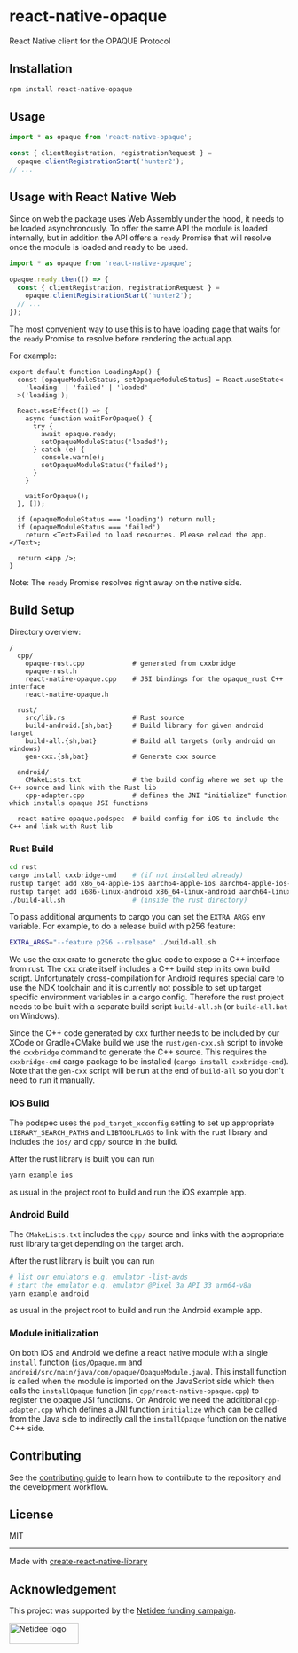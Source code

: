 # react-native-opaque

React Native client for the OPAQUE Protocol

## Installation

```sh
npm install react-native-opaque
```

## Usage

```js
import * as opaque from 'react-native-opaque';

const { clientRegistration, registrationRequest } =
  opaque.clientRegistrationStart('hunter2');
// ...
```

## Usage with React Native Web

Since on web the package uses Web Assembly under the hood, it needs to be loaded asynchronously. To offer the same API the module is loaded internally, but in addition the API offers a `ready` Promise that will resolve once the module is loaded and ready to be used.

```ts
import * as opaque from 'react-native-opaque';

opaque.ready.then(() => {
  const { clientRegistration, registrationRequest } =
    opaque.clientRegistrationStart('hunter2');
  // ...
});
```

The most convenient way to use this is to have loading page that waits for the `ready` Promise to resolve before rendering the actual app.

For example:

```tsx
export default function LoadingApp() {
  const [opaqueModuleStatus, setOpaqueModuleStatus] = React.useState<
    'loading' | 'failed' | 'loaded'
  >('loading');

  React.useEffect(() => {
    async function waitForOpaque() {
      try {
        await opaque.ready;
        setOpaqueModuleStatus('loaded');
      } catch (e) {
        console.warn(e);
        setOpaqueModuleStatus('failed');
      }
    }

    waitForOpaque();
  }, []);

  if (opaqueModuleStatus === 'loading') return null;
  if (opaqueModuleStatus === 'failed')
    return <Text>Failed to load resources. Please reload the app.</Text>;

  return <App />;
}
```

Note: The `ready` Promise resolves right away on the native side.

## Build Setup

Directory overview:

```
/
  cpp/
    opaque-rust.cpp            # generated from cxxbridge
    opaque-rust.h
    react-native-opaque.cpp    # JSI bindings for the opaque_rust C++ interface
    react-native-opaque.h

  rust/
    src/lib.rs                 # Rust source
    build-android.{sh,bat}     # Build library for given android target
    build-all.{sh,bat}         # Build all targets (only android on windows)
    gen-cxx.{sh,bat}           # Generate cxx source

  android/
    CMakeLists.txt             # the build config where we set up the C++ source and link with the Rust lib
    cpp-adapter.cpp            # defines the JNI "initialize" function which installs opaque JSI functions

  react-native-opaque.podspec  # build config for iOS to include the C++ and link with Rust lib
```

### Rust Build

```bash
cd rust
cargo install cxxbridge-cmd    # (if not installed already)
rustup target add x86_64-apple-ios aarch64-apple-ios aarch64-apple-ios-sim # (if on macOS and not installed already)
rustup target add i686-linux-android x86_64-linux-android aarch64-linux-android arm-linux-androideabi # (if not installed already)
./build-all.sh                 # (inside the rust directory)
```

To pass additional arguments to cargo you can set the `EXTRA_ARGS` env variable.
For example, to do a release build with p256 feature:

```bash
EXTRA_ARGS="--feature p256 --release" ./build-all.sh
```

We use the cxx crate to generate the glue code to expose a C++ interface from rust.
The cxx crate itself includes a C++ build step in its own build script.
Unfortunately cross-compilation for Android requires special care to use the NDK toolchain and it is currently not possible to set up target specific environment variables in a cargo config.
Therefore the rust project needs to be built with a separate build script `build-all.sh` (or `build-all.bat` on Windows).

Since the C++ code generated by cxx further needs to be included by our XCode or Gradle+CMake build we use the `rust/gen-cxx.sh` script to invoke the `cxxbridge` command to generate the C++ source.
This requires the `cxxbridge-cmd` cargo package to be installed (`cargo install cxxbridge-cmd`).
Note that the `gen-cxx` script will be run at the end of `build-all` so you don't need to run it manually.

### iOS Build

The podspec uses the `pod_target_xcconfig` setting to set up appropriate `LIBRARY_SEARCH_PATHS` and `LIBTOOLFLAGS` to link with the rust library and includes the `ios/` and `cpp/` source in the build.

After the rust library is built you can run

```bash
yarn example ios
```

as usual in the project root to build and run the iOS example app.

### Android Build

The `CMakeLists.txt` includes the `cpp/` source and links with the appropriate rust library target depending on the target arch.

After the rust library is built you can run

```bash
# list our emulators e.g. emulator -list-avds
# start the emulator e.g. emulator @Pixel_3a_API_33_arm64-v8a
yarn example android
```

as usual in the project root to build and run the Android example app.

### Module initialization

On both iOS and Android we define a react native module with a single `install` function (`ios/Opaque.mm` and `android/src/main/java/com/opaque/OpaqueModule.java`).
This install function is called when the module is imported on the JavaScript side which then calls the `installOpaque` function (in `cpp/react-native-opaque.cpp`) to register the opaque JSI functions.
On Android we need the additional `cpp-adapter.cpp` which defines a JNI function `initialize` which can be called from the Java side to indirectly call the `installOpaque` function on the native C++ side.

## Contributing

See the [contributing guide](CONTRIBUTING.md) to learn how to contribute to the repository and the development workflow.

## License

MIT

---

Made with [create-react-native-library](https://github.com/callstack/react-native-builder-bob)

## Acknowledgement

This project was supported by the [Netidee funding campaign](https://www.netidee.at/).

<img
  src="https://user-images.githubusercontent.com/223045/225402556-e9f571f3-79fa-4bca-b017-af57d6afe744.jpg"
  alt="Netidee logo"
  width="125"
  height="38"
/>
